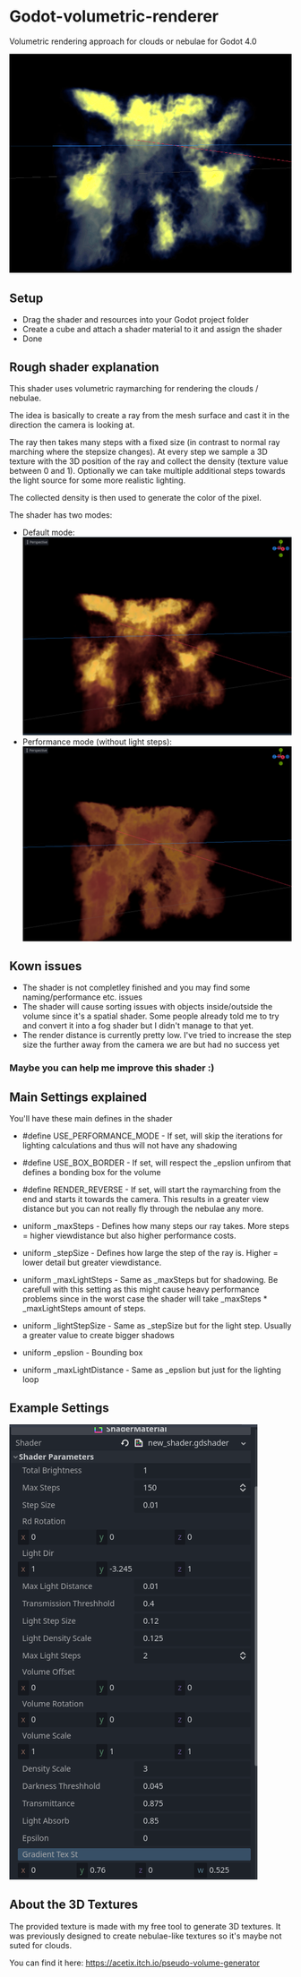 # Godot-volumetric-renderer
Volumetric rendering approach for clouds or nebulae for Godot 4.0

![Alt text](Screenshots/preview.png?raw=true "Settings")

## Setup
- Drag the shader and resources into your Godot project folder
- Create a cube and attach a shader material to it and assign the shader
- Done

## Rough shader explanation
This shader uses volumetric raymarching for rendering the clouds / nebulae.

The idea is basically to create a ray from the mesh surface and cast it in the direction the camera is looking at.

The ray then takes many steps with a fixed size (in contrast to normal ray marching where the stepsize changes). At every step we sample a 3D texture with the 3D position of the ray and collect the density (texture value between 0 and 1). Optionally we can take multiple additional steps towards the light source for some more realistic lighting.

The collected density is then used to generate the color of the pixel.

The shader has two modes: 
- Default mode:
![Alt text](Screenshots/cloud_render_lighting.png?raw=true "Settings")
- Performance mode (without light steps):
![Alt text](Screenshots/cloud_render_performance.png?raw=true "Settings")

## Kown issues
- The shader is not completley finished and you may find some naming/performance etc. issues
- The shader will cause sorting issues with objects inside/outside the volume since it's a spatial shader. Some people already told me to try and convert it into a fog shader but I didn't manage to that yet.
- The render distance is currently pretty low. I've tried to increase the step size the further away from the camera we are but had no success yet

### Maybe you can help me improve this shader :)

## Main Settings explained

You'll have these main defines in the shader
- #define USE_PERFORMANCE_MODE - If set, will skip the iterations for lighting calculations and thus will not have any shadowing
- #define USE_BOX_BORDER - If set, will respect the _epslion unfirom that defines a bonding box for the volume
- #define RENDER_REVERSE - If set, will start the raymarching from the end and starts it towards the camera. This results in a greater view distance but you can not really fly through the nebulae any more.

- uniform _maxSteps - Defines how many steps our ray takes. More steps = higher viewdistance but also higher performance costs.
- uniform _stepSize - Defines how large the step of the ray is. Higher = lower detail but greater viewdistance.
- uniform _maxLightSteps - Same as _maxSteps but for shadowing. Be carefull with this setting as this might cause heavy performance problems since in the worst case the shader will take _maxSteps * _maxLightSteps amount of steps. 
- uniform _lightStepSize - Same as _stepSize but for the light step. Usually a greater value to create bigger shadows
- uniform _epslion - Bounding box
- uniform _maxLightDistance - Same as _epslion but just for the lighting loop

## Example Settings

![Alt text](Screenshots/example_settings.png?raw=true "Settings")


## About the 3D Textures
The provided texture is made with my free tool to generate 3D textures. It was previously designed to create nebulae-like textures so it's maybe not suted for clouds.

You can find it here: https://acetix.itch.io/pseudo-volume-generator

